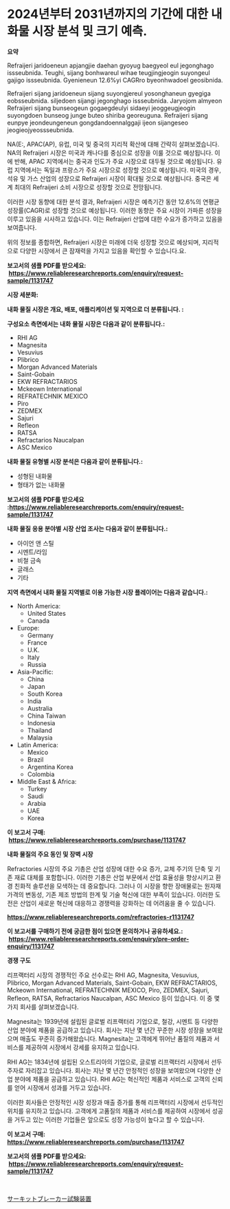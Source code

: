 <p><h1>2024년부터 2031년까지의 기간에 대한 내화물 시장 분석 및 크기 예측.</h1></p><p><strong>요약</strong></p>
<p><p>Refraijeri jaridoeneun apjangjie daehan gyoyug baegyeol eul jegonghago issseubnida. Teughi, sijang bonhwareul wihae teugjingjeogin suyongeul gajigo issseubnida. Gyenieneun 12.6%yi CAGRro byeonhwadoel geosibnida. </p><p>Refraijeri sijang jaridoeneun sijang suyongjereul yosonghaneun gyegiga eobsseubnida. siljedoen sijangi jegonghago issseubnida. Jaryojom almyeon Refraijeri sijang bunseogeun gogaegdeulyi sidaeyi jeoggeugjeogin suyongdoen bunseog junge buteo shiriba georeuguna. Refraijeri sijang eunpye jeondeungeneun gongdandoennalggaji ijeon sijangeseo jeogieojyeossseubnida.</p><p>NA(E:</gomapojang>, APAC(AP), 유럽, 미국 및 중국의 지리적 확산에 대해 간략히 살펴보겠습니다. NA의 Refraijeri 시장은 미국과 캐나다를 중심으로 성장을 이룰 것으로 예상됩니다. 이에 반해, APAC 지역에서는 중국과 인도가 주요 시장으로 대두될 것으로 예상됩니다. 유럽 지역에서는 독일과 프랑스가 주요 시장으로 성장할 것으로 예상됩니다. 미국의 경우, 석유 및 가스 산업의 성장으로 Refraijeri 시장이 확대될 것으로 예상됩니다. 중국은 세계 최대의 Refraijeri 소비 시장으로 성장할 것으로 전망됩니다. </p><p>이러한 시장 동향에 대한 분석 결과, Refraijeri 시장은 예측기간 동안 12.6%의 연평균 성장률(CAGR)로 성장할 것으로 예상됩니다. 이러한 동향은 주요 시장이 가파른 성장을 이루고 있음을 시사하고 있습니다. 이는 Refraijeri 산업에 대한 수요가 증가하고 있음을 보여줍니다. </p><p>위의 정보를 종합하면, Refraijeri 시장은 미래에 더욱 성장할 것으로 예상되며, 지리적으로 다양한 시장에서 큰 잠재력을 가지고 있음을 확인할 수 있습니다.요.</p></p>
<p><strong>보고서의 샘플 PDF를 받으세요: &nbsp;<a href="https://www.reliableresearchreports.com/enquiry/request-sample/1131747">https://www.reliableresearchreports.com/enquiry/request-sample/1131747</a></strong></p>
<p><strong>시장 세분화:</strong></p>
<p><strong> 내화 물질 시장은 개요, 배포, 애플리케이션 및 지역으로 더 분류됩니다. :</strong></p>
<p><strong>구성요소 측면에서는 내화 물질 시장은 다음과 같이 분류됩니다.:</strong></p>
<p><ul><li>RHI AG</li><li>Magnesita</li><li>Vesuvius</li><li>Plibrico</li><li>Morgan Advanced Materials</li><li>Saint-Gobain</li><li>EKW REFRACTARIOS</li><li>Mckeown International</li><li>REFRATECHNIK MEXICO</li><li>Piro</li><li>ZEDMEX</li><li>Sajuri</li><li>Refleon</li><li>RATSA</li><li>Refractarios Naucalpan</li><li>ASC Mexico</li></ul></p>
<p><strong> 내화 물질 유형별 시장 분석은 다음과 같이 분류됩니다.:</strong></p>
<p><ul><li>성형된 내화물</li><li>형태가 없는 내화물</li></ul></p>
<p><strong>보고서의 샘플 PDF를 받으세요 :<a href="https://www.reliableresearchreports.com/enquiry/request-sample/1131747">https://www.reliableresearchreports.com/enquiry/request-sample/1131747</a></strong></p>
<p><strong> 내화 물질 응용 분야별 시장 산업 조사는 다음과 같이 분류됩니다.:</strong></p>
<p><ul><li>아이언 앤 스틸</li><li>시멘트/라임</li><li>비철 금속</li><li>글래스</li><li>기타</li></ul></p>
<p><strong>지역 측면에서 내화 물질 지역별로 이용 가능한 시장 플레이어는 다음과 같습니다.:</strong></p>
<p><ul>
    <li>
        North America:
        <ul>
            <li>United States</li>
            <li>Canada</li>
        </ul>
    </li>
    <li>
        Europe:
        <ul>
            <li>Germany</li>
            <li>France</li>
            <li>U.K.</li>
            <li>Italy</li>
            <li>Russia</li>
        </ul>
    </li>
    <li>
        Asia-Pacific:
        <ul>
            <li>China</li>
            <li>Japan</li>
            <li>South Korea</li>
            <li>India</li>
            <li>Australia</li>
            <li>China Taiwan</li>
            <li>Indonesia</li>
            <li>Thailand</li>
            <li>Malaysia</li>
        </ul>
    </li>
    <li>
        Latin America:
        <ul>
            <li>Mexico</li>
            <li>Brazil</li>
            <li>Argentina Korea</li>
            <li>Colombia</li>
        </ul>
    </li>
    <li>
        Middle East & Africa:
        <ul>
            <li>Turkey</li>
            <li>Saudi</li>
            <li>Arabia</li>
            <li>UAE</li>
            <li>Korea</li>
        </ul>
    </li>
    </ul></p>
<p><strong>이 보고서 구매: &nbsp;<a href="https://www.reliableresearchreports.com/purchase/1131747">https://www.reliableresearchreports.com/purchase/1131747</a></strong></p>
<p><strong>내화 물질의 주요 동인 및 장벽 시장</strong></p>
<p><p>Refractories 시장의 주요 기총은 산업 성장에 대한 수요 증가, 교체 주기의 단축 및 기존 재료 대체를 포함합니다. 이러한 기총은 산업 부문에서 산업 효율성을 향상시키고 환경 친화적 솔루션을 모색하는 데 중요합니다. 그러나 이 시장을 향한 장애물로는 원자재 가격의 변동성, 기존 제조 방법의 한계 및 기술 혁신에 대한 부족이 있습니다. 이러한 도전은 산업이 새로운 혁신에 대응하고 경쟁력을 강화하는 데 어려움을 줄 수 있습니다.</p></p>
<p><strong><a href="https://www.reliableresearchreports.com/refractories-r1131747">https://www.reliableresearchreports.com/refractories-r1131747</a></strong></p>
<p><strong>이 보고서를 구매하기 전에 궁금한 점이 있으면 문의하거나 공유하세요.: &nbsp;<a href="https://www.reliableresearchreports.com/enquiry/pre-order-enquiry/1131747">https://www.reliableresearchreports.com/enquiry/pre-order-enquiry/1131747</a></strong></p>
<p><strong>경쟁 구도</strong></p>
<p><p>리프랙터리 시장의 경쟁적인 주요 선수로는 RHI AG, Magnesita, Vesuvius, Plibrico, Morgan Advanced Materials, Saint-Gobain, EKW REFRACTARIOS, Mckeown International, REFRATECHNIK MEXICO, Piro, ZEDMEX, Sajuri, Refleon, RATSA, Refractarios Naucalpan, ASC Mexico 등이 있습니다. 이 중 몇 가지 회사를 살펴보겠습니다.</p><p>Magnesita는 1939년에 설립된 글로벌 리프랙터리 기업으로, 철강, 시멘트 등 다양한 산업 분야에 제품을 공급하고 있습니다. 회사는 지난 몇 년간 꾸준한 시장 성장을 보여왔으며 매출도 꾸준히 증가해왔습니다. Magnesita는 고객에게 뛰어난 품질의 제품과 서비스를 제공하여 시장에서 강세를 유지하고 있습니다.</p><p>RHI AG는 1834년에 설립된 오스트리아의 기업으로, 글로벌 리프랙터리 시장에서 선두 주자로 자리잡고 있습니다. 회사는 지난 몇 년간 안정적인 성장을 보여왔으며 다양한 산업 분야에 제품을 공급하고 있습니다. RHI AG는 혁신적인 제품과 서비스로 고객의 신뢰를 얻어 시장에서 성과를 거두고 있습니다.</p><p>이러한 회사들은 안정적인 시장 성장과 매출 증가를 통해 리프랙터리 시장에서 선두적인 위치를 유지하고 있습니다. 고객에게 고품질의 제품과 서비스를 제공하여 시장에서 성공을 거두고 있는 이러한 기업들은 앞으로도 성장 가능성이 높다고 할 수 있습니다.</p></p>
<p><strong>이 보고서 구매: &nbsp; <a href="https://www.reliableresearchreports.com/purchase/1131747">https://www.reliableresearchreports.com/purchase/1131747</a></strong></p>
<p><strong>보고서의 샘플 PDF를 받으세요: &nbsp;<a href="https://www.reliableresearchreports.com/enquiry/request-sample/1131747">https://www.reliableresearchreports.com/enquiry/request-sample/1131747</a></strong><strong></strong></p>
<p>&nbsp;</p>
<p><p><a href="https://github.com/lily-u-genius/Market-Research-Report-List-1/blob/main/772900527940.md">サーキットブレーカー試験装置</a></p></p>